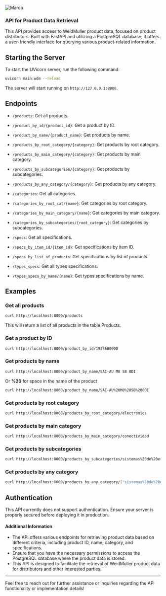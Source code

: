 ![Marca](https://github.com/BrunoGilRamirez/weidmuller_ProductDB_API/assets/106723899/0a3eeed8-49e4-49bd-b5d1-86b3731f5aee)

### API for Product Data Retrieval

This API provides access to WeidMuller product data, focused on product distributors. Built with FastAPI and utilizing a PostgreSQL database, it offers a user-friendly interface for querying various product-related information.

## Starting the Server

To start the UVicorn server, run the following command:

```bash
uvicorn main:wdm --reload
```

The server will start running on `http://127.0.0.1:8000`.

## Endpoints

- `/products`: Get all products.
- `/product_by_id/{product_id}`: Get a product by ID.
- `/product_by_name/{product_name}`: Get products by name.
- `/products_by_root_category/{category}`: Get products by root category.
- `/products_by_main_category/{category}`: Get products by main category.
- `/products_by_subcategories/{category}`: Get products by subcategories.
- `/products_by_any_category/{category}`: Get products by any category.

- `/categories`: Get all categories.
- `/categories_by_root_cat/{name}`: Get categories by root category.
- `/categories_by_main_category/{name}`: Get categories by main category.
- `/categories_by_subcategories/{root_category}`: Get categories by subcategories.

- `/specs`: Get all specifications.
- `/specs_by_item_id/{item_id}`: Get specifications by item ID.
- `/specs_by_list_of_products`: Get specifications by list of products.

- `/types_specs`: Get all types specifications.
- `/types_specs_by_name/{name}`: Get types specifications by name.

## Examples

### Get all products

```bash
curl http://localhost:8000/products
```

This will return a list of all products in the table Products.

### Get a product by ID

```bash
curl http://localhost:8000/product_by_id/1938600000
```

### Get products by name

```bash
curl http://localhost:8000/product_by_name/SAI-AU M8 SB 8DI
```
Or **%20** for space in the name of the product
```bash
curl http://localhost:8000/product_by_name/SAI-AU%20M8%20SB%208DI
```

### Get products by root category

```bash
curl http://localhost:8000/products_by_root_category/electronics
```

### Get products by main category

```bash
curl http://localhost:8000/products_by_main_category/conectividad
```

### Get products by subcategories

```bash
curl http://localhost:8000/products_by_subcategories/sistemas%20de%20e+s
```

### Get products by any category

```bash
curl http://localhost:8000/products_by_any_category/["sistemas%20de%20e+s",%20"i+o%20system%20ip67%20-%20u-remote",%20"universal%20pro"]
```

## Authentication

This API currently does not support authentication. Ensure your server is properly secured before deploying it in production.


#### Additional Information

- The API offers various endpoints for retrieving product data based on different criteria, including product ID, name, category, and specifications.
- Ensure that you have the necessary permissions to access the PostgreSQL database where the product data is stored.
- This API is designed to facilitate the retrieval of WeidMuller product data for distributors and other interested parties.

---

Feel free to reach out for further assistance or inquiries regarding the API functionality or implementation details!
